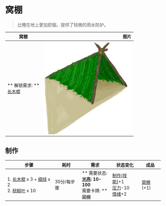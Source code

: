 # 窝棚  
> 比睡在地上更加舒服。提供了轻微的雨水防护。  
  
  窝棚  |   图片   
 ----  |  ----:   
 ** 解锁需求: **<br>[长木棍](StickLong.md)  |  <img decoding="async" src="Sprite/Shelter.png" href="a.md" style="max-width:300px;max-height:300px;">   
  
## 制作  
步骤  |  耗时  |  需求  |  状态变化  |  成品  
----  |  ----  |  ----  |  ----  |  ----  
1. [长木棍](StickLong.md) x 3 + [细线](CordFiber.md) x 2<br>2. [棕榈叶](PalmFronds.md) x 10  |  30分/每步骤  |  ** 需要状态: **<br>[光亮](Light.md): 10-100<br>** 需要卡牌: **<br>~~[窝棚](Shelter.md)~~  |  [制作(技能)](Skill_Crafting.md)+1<br>[压力](Stress.md)-10<br>[情绪](Morale.md)+2  |  [窝棚](Shelter.md)(+1)  
